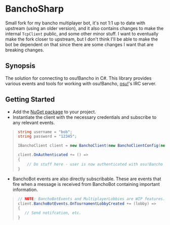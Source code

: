 # BanchoSharp

Small fork for my bancho multiplayer bot, it's not 1:1 up to date with upstream (using an older version), and it also
contains changes to make the internal `TcpClient` public, and some other minor stuff. I want to eventually make the fork
closer to upstream, but I don't think I'll be able to make the bot be dependent on that since there are some
changes I want that are breaking changes.

## Synopsis
The solution for connecting to osu!Bancho in C#. This library provides various events and tools for working with osu!Bancho, [osu!](https://osu.ppy.sh/home)'s IRC server.

## Getting Started
* Add the [NuGet package](https://www.nuget.org/packages/BanchoSharp) to your project.
* Instantiate the client with the necessary credentials and subscribe to any relevant events.
> ```cs
> string username = "bob";
> string password = "12345";
>
> IBanchoClient client = new BanchoClient(new BanchoClientConfig(new IrcCredentials(username, password)));
> 
> client.OnAuthenticated += () => 
> {
>     // Do stuff here - user is now authenticated with osu!Bancho
> }
> ````
* BanchoBot events are also directly subscribable. These are events that fire when a message is received from BanchoBot containing important information.
>```cs
> // NOTE: BanchoBotEvents and MultiplayerLobbies are WIP features.
> client.BanchoBotEvents.OnTournamentLobbyCreated += (lobby) => 
> {
>    // Send notifcation, etc. 
> }
>```